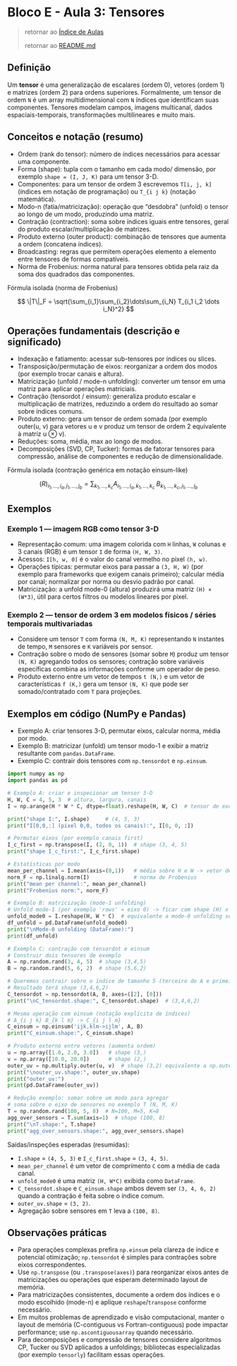 # Bloco E - Aula 3: Tensores

> retornar ao [Índice de Aulas](n2_index-aulas.md#bloco-e---algebra-linear)
>
> retornar ao [README.md](../../../../README.md)

## Definição

Um **tensor** é uma generalização de escalares (ordem 0), vetores (ordem 1) e matrizes (ordem 2) para ordens superiores. Formalmente, um tensor de ordem `N` é um array multidimensional com `N` índices que identificam suas componentes. Tensores modelam campos, imagens multicanal, dados espaciais-temporais, transformações multilineares e muito mais.

## Conceitos e notação (resumo)

* Ordem (rank do tensor): número de índices necessários para acessar uma componente.
* Forma (shape): tupla com o tamanho em cada modo/ dimensão, por exemplo `shape = (I, J, K)` para um tensor 3-D.
* Componentes: para um tensor de ordem 3 escrevemos `T[i, j, k]` (índices em notação de programação) ou `T_{i j k}` (notação matemática).
* Modo-n (fatia/matricização): operação que “desdobra” (unfold) o tensor ao longo de um modo, produzindo uma matriz.
* Contração (contraction): soma sobre índices iguais entre tensores, geral do produto escalar/multiplicação de matrizes.
* Produto externo (outer product): combinação de tensores que aumenta a ordem (concatena índices).
* Broadcasting: regras que permitem operações elemento a elemento entre tensores de formas compatíveis.
* Norma de Frobenius: norma natural para tensores obtida pela raiz da soma dos quadrados das componentes.

Fórmula isolada (norma de Frobenius)

$$
\|T\|_F = \sqrt{\sum_{i_1}\sum_{i_2}\dots\sum_{i_N} T_{i_1 i_2 \dots i_N}^2}
$$

## Operações fundamentais (descrição e significado)

* Indexação e fatiamento: acessar sub-tensores por índices ou slices.
* Transposição/permutação de eixos: reorganizar a ordem dos modos (por exemplo trocar canais e altura).
* Matricização (unfold / mode-n unfolding): converter um tensor em uma matriz para aplicar operações matriciais.
* Contração (tensordot / einsum): generaliza produto escalar e multiplicação de matrizes, reduzindo a ordem do resultado ao somar sobre índices comuns.
* Produto externo: gera um tensor de ordem somada (por exemplo outer(u, v) para vetores u e v produz um tensor de ordem 2 equivalente à matriz u ⊗ v).
* Reduções: soma, média, max ao longo de modos.
* Decomposições (SVD, CP, Tucker): formas de fatorar tensores para compressão, análise de componentes e redução de dimensionalidade.

Fórmula isolada (contração genérica em notação einsum-like)

$$
(R)_{i_1,\dots,i_a, j_1,\dots,j_b} = \sum_{k_1,\dots,k_c} A_{i_1,\dots,i_a, k_1,\dots,k_c}\; B_{k_1,\dots,k_c, j_1,\dots,j_b}
$$

## Exemplos

### Exemplo 1 — imagem RGB como tensor 3-D

* Representação comum: uma imagem colorida com `H` linhas, `W` colunas e 3 canais (RGB) é um tensor `I` de forma `(H, W, 3)`.
* Acessos: `I[h, w, 0]` é o valor do canal vermelho no pixel `(h, w)`.
* Operações típicas: permutar eixos para passar a `(3, H, W)` (por exemplo para frameworks que exigem canais primeiro); calcular média por canal; normalizar por norma ou desvio padrão por canal.
* Matricização: a unfold mode-0 (altura) produzirá uma matriz `(H) × (W*3)`, útil para certos filtros ou modelos lineares por pixel.

### Exemplo 2 — tensor de ordem 3 em modelos físicos / séries temporais multivariadas

* Considere um tensor `T` com forma `(N, M, K)` representando `N` instantes de tempo, `M` sensores e `K` variáveis por sensor.
* Contração sobre o modo de sensores (somar sobre `M`) produz um tensor `(N, K)` agregando todos os sensores; contração sobre variáveis específicas combina as informações conforme um operador de peso.
* Produto externo entre um vetor de tempos `t (N,)` e um vetor de características `f (K,)` gera um tensor `(N, K)` que pode ser somado/contratado com `T` para projeções.

## Exemplos em código (NumPy e Pandas)

* Exemplo A: criar tensores 3-D, permutar eixos, calcular norma, média por modo.
* Exemplo B: matricizar (unfold) um tensor modo-1 e exibir a matriz resultante com `pandas.DataFrame`.
* Exemplo C: contrair dois tensores com `np.tensordot` e `np.einsum`.

```python
import numpy as np
import pandas as pd

# Exemplo A: criar e inspecionar um tensor 3-D
H, W, C = 4, 5, 3  # altura, largura, canais
I = np.arange(H * W * C, dtype=float).reshape(H, W, C)  # tensor de exemplo (pode representar uma imagem)

print("shape I:", I.shape)     # (4, 5, 3)
print("I[0,0,:] (pixel 0,0, todos os canais):", I[0, 0, :])

# Permutar eixos (por exemplo canais first)
I_c_first = np.transpose(I, (2, 0, 1))  # shape (3, 4, 5)
print("shape I_c_first:", I_c_first.shape)

# Estatísticas por modo
mean_per_channel = I.mean(axis=(0,1))   # média sobre H e W -> vetor de tamanho C
norm_F = np.linalg.norm(I)              # norma de Frobenius
print("mean per channel:", mean_per_channel)
print("Frobenius norm:", norm_F)

# Exemplo B: matricização (mode-1 unfolding)
# Unfold mode-1 (por exemplo 'rows' = eixo 0) -> ficar com shape (H) x (W*C)
unfold_mode0 = I.reshape(H, W * C)  # equivalente a mode-0 unfolding se forma (H, W*C)
df_unfold = pd.DataFrame(unfold_mode0)
print("\nMode-0 unfolding (DataFrame):")
print(df_unfold)

# Exemplo C: contração com tensordot e einsum
# Construir dois tensores de exemplo
A = np.random.rand(3, 4, 5)  # shape (3,4,5)
B = np.random.rand(5, 6, 2)  # shape (5,6,2)

# Queremos contrair sobre o índice de tamanho 5 (terceiro do A e primeiro do B)
# Resultado terá shape (3,4,6,2)
C_tensordot = np.tensordot(A, B, axes=([2], [0]))
print("\nC_tensordot.shape:", C_tensordot.shape)  # (3,4,6,2)

# Mesma operação com einsum (notação explícita de índices)
# A_{i j k} B_{k l m} -> C_{i j l m}
C_einsum = np.einsum('ijk,klm->ijlm', A, B)
print("C_einsum.shape:", C_einsum.shape)

# Produto externo entre vetores (aumenta ordem)
u = np.array([1.0, 2.0, 3.0])   # shape (3,)
v = np.array([10.0, 20.0])      # shape (2,)
outer_uv = np.multiply.outer(u, v)  # shape (3,2) equivalente a np.outer mas generalizável
print("\nouter_uv.shape:", outer_uv.shape)
print("outer_uv:")
print(pd.DataFrame(outer_uv))

# Redução exemplo: somar sobre um modo para agregar
# soma sobre o eixo de sensores no exemplo T (N, M, K)
T = np.random.rand(100, 5, 8)  # N=100, M=5, K=8
agg_over_sensors = T.sum(axis=1)  # shape (100, 8)
print("\nT.shape:", T.shape)
print("agg_over_sensors.shape:", agg_over_sensors.shape)
```

Saídas/inspeções esperadas (resumidas):

* `I.shape` = `(4, 5, 3)` e `I_c_first.shape` = `(3, 4, 5)`.
* `mean_per_channel` é um vetor de comprimento `C` com a média de cada canal.
* `unfold_mode0` é uma matriz `(H, W*C)` exibida como `DataFrame`.
* `C_tensordot.shape` e `C_einsum.shape` ambos devem ser `(3, 4, 6, 2)` quando a contração é feita sobre o índice comum.
* `outer_uv.shape` = `(3, 2)`.
* Agregação sobre sensores em `T` leva a `(100, 8)`.

## Observações práticas

* Para operações complexas prefira `np.einsum` pela clareza de índice e potencial otimização; `np.tensordot` é simples para contrações sobre eixos correspondentes.
* Use `np.transpose` (ou `.transpose(axes)`) para reorganizar eixos antes de matricizações ou operações que esperam determinado layout de memória.
* Para matricizações consistentes, documente a ordem dos índices e o modo escolhido (mode-n) e aplique `reshape`/`transpose` conforme necessário.
* Em muitos problemas de aprendizado e visão computacional, manter o layout de memória (C-contiguous vs Fortran-contiguous) pode impactar performance; use `np.ascontiguousarray` quando necessário.
* Para decomposições e compressão de tensores considere algoritmos CP, Tucker ou SVD aplicados a unfoldings; bibliotecas especializadas (por exemplo `tensorly`) facilitam essas operações.
